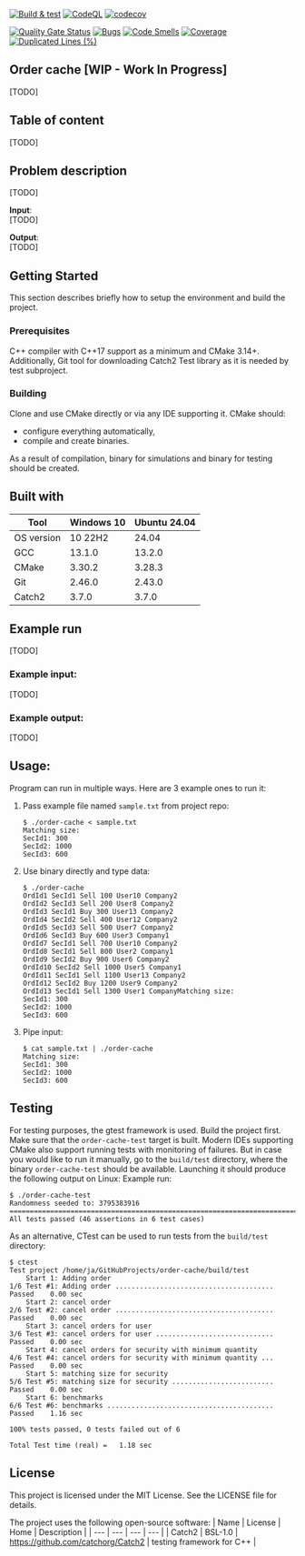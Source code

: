 [![Build & test](https://github.com/przemek83/order-cache/actions/workflows/buld-and-test.yml/badge.svg)](https://github.com/przemek83/order-cache/actions/workflows/buld-and-test.yml)
[![CodeQL](https://github.com/przemek83/order-cache/actions/workflows/github-code-scanning/codeql/badge.svg)](https://github.com/przemek83/order-cache/actions/workflows/github-code-scanning/codeql)
[![codecov](https://codecov.io/gh/przemek83/order-cache/graph/badge.svg?token=WCCXX1G5SL)](https://codecov.io/gh/przemek83/order-cache)

[![Quality Gate Status](https://sonarcloud.io/api/project_badges/measure?project=przemek83_order-cache&metric=alert_status)](https://sonarcloud.io/summary/new_code?id=przemek83_order-cache)
[![Bugs](https://sonarcloud.io/api/project_badges/measure?project=przemek83_order-cache&metric=bugs)](https://sonarcloud.io/summary/new_code?id=przemek83_order-cache)
[![Code Smells](https://sonarcloud.io/api/project_badges/measure?project=przemek83_order-cache&metric=code_smells)](https://sonarcloud.io/summary/new_code?id=przemek83_order-cache)
[![Coverage](https://sonarcloud.io/api/project_badges/measure?project=przemek83_order-cache&metric=coverage)](https://sonarcloud.io/summary/new_code?id=przemek83_order-cache)
[![Duplicated Lines (%)](https://sonarcloud.io/api/project_badges/measure?project=przemek83_order-cache&metric=duplicated_lines_density)](https://sonarcloud.io/summary/new_code?id=przemek83_order-cache)

## Order cache [WIP - Work In Progress]
[TODO]

## Table of content
[TODO]

## Problem description
[TODO]

**Input**:  
[TODO]

**Output**:  
[TODO]

## Getting Started
This section describes briefly how to setup the environment and build the project.

### Prerequisites
C++ compiler with C++17 support as a minimum and CMake 3.14+. Additionally, Git tool for downloading Catch2 Test library as it is needed by test subproject.

### Building
Clone and use CMake directly or via any IDE supporting it. CMake should:

- configure everything automatically,
- compile and create binaries.

As a result of compilation, binary for simulations and binary for testing should be created.

## Built with
| Tool |  Windows 10 | Ubuntu 24.04 |
| --- | --- | --- |
| OS version | 10 22H2 | 24.04 |
| GCC | 13.1.0 | 13.2.0 |
| CMake | 3.30.2 | 3.28.3 |
| Git | 2.46.0 | 2.43.0 |
| Catch2 | 3.7.0 | 3.7.0 |

## Example run
[TODO]

### Example input:
[TODO]

### Example output:
[TODO]

## Usage:  
Program can run in multiple ways. Here are 3 example ones to run it:
1. Pass example file named `sample.txt` from project repo:
    ```shell
    $ ./order-cache < sample.txt
    Matching size:
    SecId1: 300
    SecId2: 1000
    SecId3: 600
    ```
2. Use binary directly and type data:
    ```shell
    $ ./order-cache
    OrdId1 SecId1 Sell 100 User10 Company2
    OrdId2 SecId3 Sell 200 User8 Company2
    OrdId3 SecId1 Buy 300 User13 Company2
    OrdId4 SecId2 Sell 400 User12 Company2
    OrdId5 SecId3 Sell 500 User7 Company2
    OrdId6 SecId3 Buy 600 User3 Company1
    OrdId7 SecId1 Sell 700 User10 Company2
    OrdId8 SecId1 Sell 800 User2 Company1
    OrdId9 SecId2 Buy 900 User6 Company2
    OrdId10 SecId2 Sell 1000 User5 Company1
    OrdId11 SecId1 Sell 1100 User13 Company2
    OrdId12 SecId2 Buy 1200 User9 Company2
    OrdId13 SecId1 Sell 1300 User1 CompanyMatching size:
    SecId1: 300
    SecId2: 1000
    SecId3: 600
    ```
3. Pipe input:
    ```shell
    $ cat sample.txt | ./order-cache 
    Matching size:
    SecId1: 300
    SecId2: 1000
    SecId3: 600
    ```
## Testing
For testing purposes, the gtest framework is used. Build the project first. Make sure that the `order-cache-test` target is built. Modern IDEs supporting CMake also support running tests with monitoring of failures. But in case you would like to run it manually, go to the `build/test` directory, where the⁣ binary `order-cache-test` should be available. Launching it should produce the following output on Linux:
Example run:
```
$ ./order-cache-test
Randomness seeded to: 3795383916
===============================================================================
All tests passed (46 assertions in 6 test cases)
```
As an alternative, CTest can be used to run tests from the `build/test` directory:

    $ ctest
    Test project /home/ja/GitHubProjects/order-cache/build/test
        Start 1: Adding order
    1/6 Test #1: Adding order .......................................   Passed    0.00 sec
        Start 2: cancel order
    2/6 Test #2: cancel order .......................................   Passed    0.00 sec
        Start 3: cancel orders for user
    3/6 Test #3: cancel orders for user .............................   Passed    0.00 sec
        Start 4: cancel orders for security with minimum quantity
    4/6 Test #4: cancel orders for security with minimum quantity ...   Passed    0.00 sec
        Start 5: matching size for security
    5/6 Test #5: matching size for security .........................   Passed    0.00 sec
        Start 6: benchmarks
    6/6 Test #6: benchmarks .........................................   Passed    1.16 sec

    100% tests passed, 0 tests failed out of 6

    Total Test time (real) =   1.18 sec

## License
This project is licensed under the MIT License. See the LICENSE file for details.

The project uses the following open-source software:
| Name | License | Home | Description |
| --- | --- | --- | --- |
| Catch2 | BSL-1.0 | https://github.com/catchorg/Catch2 | testing framework for C++ |